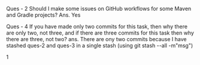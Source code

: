 Ques - 2 Should I make some issues on GitHub workflows for some Maven and Gradle projects?
Ans. Yes

Ques - 4 If you have made only two commits for this task, then why there are only two, not three, and if there are three commits for this task then why there are three, not two?
ans. There are ony two commits because I have stashed ques-2 and ques-3 in a single stash (using git stash --all -m"msg")

1